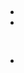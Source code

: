 # 



## 

### 



### 

### 

### 



### 



#### 



### 



![]()



- 
- 

![]()

## 

- 

[]()

